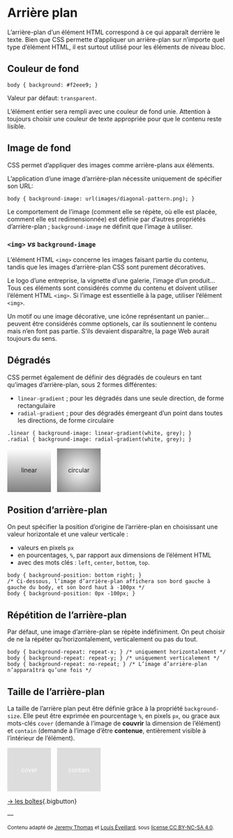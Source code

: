 # Arrière plan

L’arrière-plan d’un élément HTML correspond à ce qui apparaît derrière le texte. Bien que CSS permette d’appliquer un arrière-plan sur n’importe quel type d’élément HTML, il est surtout utilisé pour les éléments de niveau bloc.

## Couleur de fond

```
body { background: #f2eee9; }
```

Valeur par défaut: `transparent`.

L’élément entier sera rempli avec une couleur de fond unie. Attention à toujours choisir une couleur de texte appropriée pour que le contenu reste lisible.

## Image de fond

CSS permet d’appliquer des images comme arrière-plans aux éléments.

L’application d’une image d’arrière-plan nécessite uniquement de spécifier son URL:
```
body { background-image: url(images/diagonal-pattern.png); }
```
Le comportement de l’image (comment elle se répète, où elle est placée, comment elle est redimensionnée) est définie par d’autres propriétés d’arrière-plan ; `background-image` ne définit que l’image à utiliser.

### `<img>` *vs* `background-image`

L’élément HTML `<img>` concerne les images faisant partie du contenu, tandis que les images d’arrière-plan CSS sont purement décoratives.

Le logo d’une entreprise, la vignette d’une galerie, l’image d’un produit… Tous ces éléments sont considérés comme du contenu et doivent utiliser l’élément HTML `<img>`. Si l’image est essentielle à la page, utiliser l’élément `<img>`.

Un motif ou une image décorative, une icône représentant un panier… peuvent être considérés comme optionels, car ils soutiennent le contenu mais n’en font pas partie. S’ils devaient disparaître, la page Web aurait toujours du sens.


## Dégradés

CSS permet également de définir des dégradés de couleurs en tant qu’images d’arrière-plan, sous 2 formes différentes:

* `linear-gradient` ; pour les dégradés dans une seule direction, de forme rectangulaire
* `radial-gradient` ; pour des dégradés émergeant d’un point dans toutes les directions, de forme circulaire

```
.linear { background-image: linear-gradient(white, grey); }
.radial { background-image: radial-gradient(white, grey); }
```

<style>
.backgroundboxes { display:flex;}
.backgroundbox { display:inline-block; height:100px; width:100px; margin:0 1em 0 0; display:flex; justify-content:center; align-items:center}
.linear { background-image: linear-gradient(white, grey); }
.radial { background-image: radial-gradient(white, grey); }
.cover, .contain { background:#ddd url(sunset-r.jpg) no-repeat center; color:white; }
.cover { background-size:cover; }
.contain { background-size:contain; }
</style>

<div class="backgroundboxes">
    <div class="backgroundbox linear">linear</div>
    <div class="backgroundbox radial">circular</div>
</div>

## Position d’arrière-plan

On peut spécifier la position d’origine de l’arrière-plan en choisissant une valeur horizontale et une valeur verticale :

* valeurs en pixels `px`
* en pourcentages, `%`, par rapport aux dimensions de l’élément HTML
* avec des mots clés : `left`, `center`, `bottom`, `top`.

```
body { background-position: bottom right; }
/* Ci-dessous, l’image d’arrière-plan affichera son bord gauche à gauche du body, et son bord haut à -100px */
body { background-position: 0px -100px; }

```

## Répétition de l’arrière-plan

Par défaut, une image d’arrière-plan se répète indéfiniment. On peut choisir de ne la répéter qu’horizontalement, verticalement ou pas du tout.
```
body { background-repeat: repeat-x; } /* uniquement horizontalement */
body { background-repeat: repeat-y; } /* uniquement verticalement */
body { background-repeat: no-repeat; } /* L’image d’arrière-plan n’apparaîtra qu’une fois */
```

## Taille de l’arrière-plan

La taille de l’arrière plan peut être définie grâce à la propriété `background-size`. Elle peut être exprimée en pourcentage `%`, en pixels `px`, ou grace aux mots-clés `cover` (demande à l’image de **couvrir** la dimension de l’élément) et `contain` (demande à l’image d’être **contenue**, entièrement visible à l’intérieur de l’élément).

<div class="backgroundboxes">
    <div class="backgroundbox cover">cover</div>
    <div class="backgroundbox contain">contain</div>
</div>



[→ les boîtes](../box/){.bigbutton}

—

<small>Contenu adapté de [Jeremy Thomas](https://marksheet.io) et [Louis Éveillard](http://pca.louiseveillard.com/),  sous [license CC BY-NC-SA 4.0](https://creativecommons.org/licenses/by-nc-sa/4.0/). </small>
